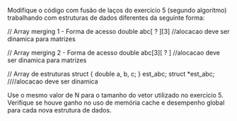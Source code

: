 Modifique o código com fusão de laços do exercício 5 (segundo algoritmo)
trabalhando com estruturas de dados diferentes da seguinte forma:

// Array merging 1 - Forma de acesso
double abc[ ? ][3] //alocacao deve ser dinamica para matrizes

// Array merging 2 - Forma de acesso
double abc[3][ ? ] //alocacao deve ser dinamica para matrizes

// Array de estruturas
struct {
double a, b, c; } est_abc;
struct *est_abc; ////alocacao deve ser dinamica

Use o mesmo valor de N para o tamanho do vetor utilizado no exercício 5.
Verifique se houve ganho no uso de memória cache e desempenho global
para cada nova estrutura de dados.